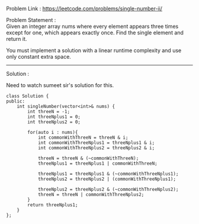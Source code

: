 Problem Link : https://leetcode.com/problems/single-number-ii/

Problem Statement : <br>
Given an integer array nums where every element appears three times except for one, which appears exactly once. Find the single element and return it.

You must implement a solution with a linear runtime complexity and use only constant extra space.

____________________________________________________________________________________________

Solution : 

Need to watch sumeet sir's solution for this.

```
class Solution {
public:
    int singleNumber(vector<int>& nums) {
        int threeN = -1;
        int threeNplus1 = 0;
        int threeNplus2 = 0;
        
        for(auto i : nums){
            int commonWithThreeN = threeN & i;
            int commonWithThreeNplus1 = threeNplus1 & i;
            int commonWithThreeNplus2 = threeNplus2 & i;
            
            threeN = threeN & (~commonWithThreeN);
            threeNplus1 = threeNplus1 | commonWithThreeN;
            
            threeNplus1 = threeNplus1 & (~commonWithThreeNplus1);
            threeNplus2 = threeNplus2 | (commonWithThreeNplus1);
            
            threeNplus2 = threeNplus2 & (~commonWithThreeNplus2);
            threeN = threeN | commonWithThreeNplus2;
        }
        return threeNplus1;
    }
};
```